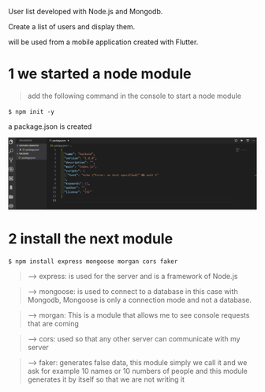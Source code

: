 
User list developed with Node.js and Mongodb.
 
Create a list of users and display them.

will be used from a mobile application created with Flutter.




# 1 we started a node module


>add the following command in the console to start a node module

`$ npm init -y`


a package.json is created


![](/IMG/json.png)


# 2 install the next module


`$ npm install express mongoose morgan cors faker`


>--> express: is used for the server and is a framework of Node.js



>--> mongoose: is used to connect to a database in this case with Mongodb, Mongoose is only a connection mode and not a database. 



>--> morgan: This is a module that allows me to see console requests that are coming



>--> cors: used so that any other server can communicate with my server



>--> faker: generates false data, this module simply we call it and we ask for example 10 names or 10 numbers of people and this module generates it by itself so that we are not writing it





